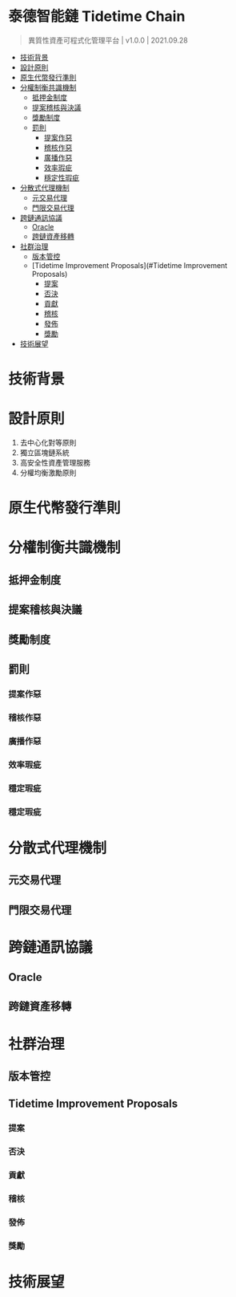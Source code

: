 # 泰德智能鏈 Tidetime Chain
> 異質性資產可程式化管理平台 | v1.0.0 | 2021.09.28

- [技術背景](#技術背景)
- [設計原則](#設計原則)
- [原生代幣發行準則](#原生代幣發行準則)
- [分權制衡共識機制](#分權制衡共識機制)
  - [抵押金制度](#抵押金制度)
  - [提案稽核與決議](#提案稽核與決議)
  - [獎勵制度](#獎勵制度)
  - [罰則](#罰則)
    - [提案作惡](#提案作惡)
    - [稽核作惡](#稽核作惡)
    - [廣播作惡](#廣播作惡)
    - [效率瑕疵](#效率瑕疵)
    - [穩定性瑕疵](#穩定性瑕疵)
- [分散式代理機制](#分散式代理機制)
  - [元交易代理](#元交易代理)
  - [門限交易代理](#門限交易代理)
- [跨鏈通訊協議](#跨鏈通訊協議)
  - [Oracle](#Oracle)
  - [跨鏈資產移轉](#跨鏈資產移轉)
- [社群治理](#社群治理)
  - [版本管控](#版本管控)
  - [Tidetime Improvement Proposals](#Tidetime Improvement Proposals)
    - [提案](#)
    - [否決](#)
    - [貢獻](#)
    - [稽核](#)
    - [發佈](#)
    - [獎勵](#)
- [技術展望](#)

# 技術背景
# 設計原則
1. 去中心化對等原則
2. 獨立區塊鏈系統
3. 高安全性資產管理服務
4. 分權均衡激勵原則
# 原生代幣發行準則
# 分權制衡共識機制
## 抵押金制度
## 提案稽核與決議
## 獎勵制度
## 罰則
### 提案作惡
### 稽核作惡
### 廣播作惡
### 效率瑕疵
### 穩定瑕疵
### 穩定瑕疵
# 分散式代理機制
## 元交易代理
## 門限交易代理
# 跨鏈通訊協議
## Oracle
## 跨鏈資產移轉
# 社群治理
## 版本管控
## Tidetime Improvement Proposals
### 提案
### 否決
### 貢獻
### 稽核
### 發佈
### 獎勵
# 技術展望
